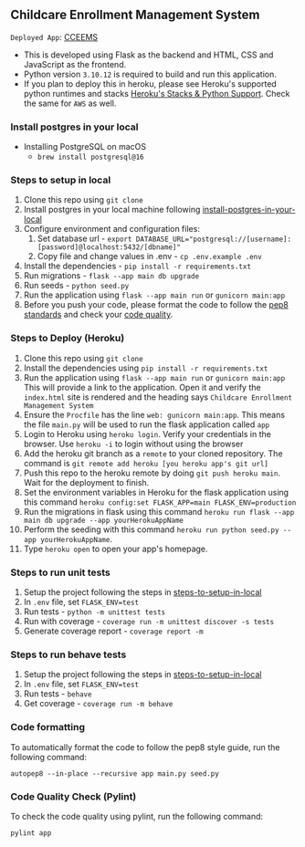 ## Childcare Enrollment Management System

`Deployed App`: [CCEEMS](https://childcare-d71b0285d615.herokuapp.com/)

* This is developed using Flask as the backend and HTML, CSS and JavaScript as the frontend.
* Python version `3.10.12` is required to build and run this application.
* If you plan to deploy this in heroku, please see Heroku's supported python runtimes and stacks [Heroku\'s Stacks & Python Support](https://devcenter.heroku.com/articles/python-support). Check the same for `AWS` as well.


### Install postgres in your local
- Installing PostgreSQL on macOS
    - ```brew install postgresql@16```

### Steps to setup in local
1. Clone this repo using `git clone`
1. Install postgres in your local machine following [install-postgres-in-your-local](#install-postgres-in-your-local)
1. Configure environment and configuration files:
   1. Set database url - `export DATABASE_URL="postgresql://[username]:[password]@localhost:5432/[dbname]"`
   1. Copy file and change values in .env - `cp .env.example .env`
1. Install the dependencies - `pip install -r requirements.txt`
1. Run migrations - `flask --app main db upgrade`
1. Run seeds - `python seed.py`
1. Run the application using `flask --app main run` or `gunicorn main:app`
1. Before you push your code, please format the code to follow the [pep8 standards](#code-formatting) and check your [code quality](#code-quality-check-pylint).

### Steps to Deploy (Heroku)
1. Clone this repo using `git clone`
1. Install the dependencies using `pip install -r requirements.txt`
1. Run the application using `flask --app main run` or `gunicorn main:app`
    This will provide a link to the application. Open it and verify the `index.html` site is rendered and the heading says `Childcare Enrollment Management System`
1. Ensure the `Procfile` has the line `web: gunicorn main:app`. This means the file `main.py` will be used to run the flask application called `app`
1. Login to Heroku using `heroku login`. Verify your credentials in the browser. Use `heroku -i` to login without using the browser
1. Add the heroku git branch as a `remote` to your cloned repository. The command is `git remote add heroku [you heroku app's git url]`
2. Push this repo to the heroku remote by doing `git push heroku main`. Wait for the deployment to finish.
3. Set the environment variables in Heroku for the flask application using this command `heroku config:set FLASK_APP=main FLASK_ENV=production`
4. Run the migrations in flask using this command `heroku run flask --app main db upgrade --app yourHerokuAppName`
5. Perform the seeding with this command `heroku run python seed.py --app yourHerokuAppName`.
6. Type `heroku open` to open your app's homepage.

### Steps to run unit tests
1. Setup the project following the steps in [steps-to-setup-in-local](#steps-to-setup-in-local)
1. In `.env` file, set `FLASK_ENV=test`
1. Run tests - `python -m unittest tests`
1. Run with coverage - `coverage run -m unittest discover -s tests`
1. Generate coverage report - `coverage report -m`

### Steps to run behave tests
1. Setup the project following the steps in [steps-to-setup-in-local](#steps-to-setup-in-local)
1. In `.env` file, set `FLASK_ENV=test`
1. Run tests - `behave`
1. Get coverage - `coverage run -m behave`


### Code formatting
To automatically format the code to follow the pep8 style guide, run the following command:
```
autopep8 --in-place --recursive app main.py seed.py
```

### Code Quality Check (Pylint)
To check the code quality using pylint, run the following command:
```
pylint app
```